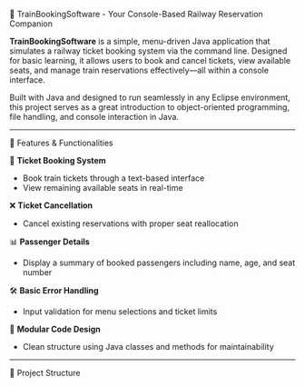 🚆 TrainBookingSoftware - Your Console-Based Railway Reservation Companion

**TrainBookingSoftware** is a simple, menu-driven Java application that simulates a railway ticket booking system via the command line. Designed for basic learning, it allows users to book and cancel tickets, view available seats, and manage train reservations effectively—all within a console interface.

Built with Java and designed to run seamlessly in any Eclipse environment, this project serves as a great introduction to object-oriented programming, file handling, and console interaction in Java.

---

🚀 Features & Functionalities

🎫 **Ticket Booking System**  
- Book train tickets through a text-based interface  
- View remaining available seats in real-time  

❌ **Ticket Cancellation**  
- Cancel existing reservations with proper seat reallocation  

📊 **Passenger Details**  
- Display a summary of booked passengers including name, age, and seat number  

🛠️ **Basic Error Handling**  
- Input validation for menu selections and ticket limits  

📂 **Modular Code Design**  
- Clean structure using Java classes and methods for maintainability  

---

🧱 Project Structure

